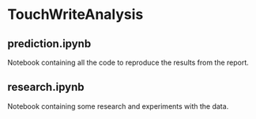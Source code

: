 # TouchWriteAnalysis

## prediction.ipynb
Notebook containing all the code to reproduce the results from the report.

## research.ipynb
Notebook containing some research and experiments with the data.
